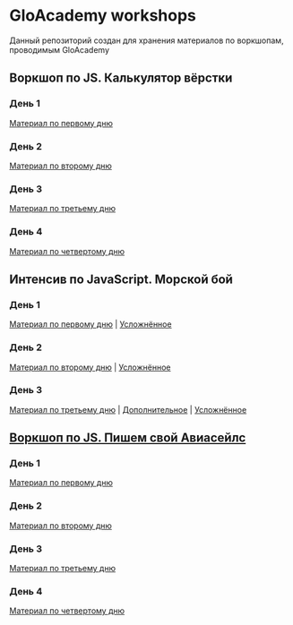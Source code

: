 # GloAcademy workshops
Данный репозиторий создан для хранения материалов по воркшопам, проводимым GloAcademy

## Воркшоп по JS. Калькулятор вёрстки

### День 1
[Материал по первому дню](https://github.com/Ckopn84/GloWorkshops/tree/Day1/WebCalc)

### День 2
[Материал по второму дню](https://github.com/Ckopn84/GloWorkshops/tree/Day2/WebCalc)

### День 3
[Материал по третьему дню](https://github.com/Ckopn84/GloWorkshops/tree/Day3/WebCalc)

### День 4
[Материал по четвертому дню](https://github.com/Ckopn84/GloWorkshops/tree/Day4/WebCalc)

## Интенсив по JavaScript. Морской бой

### День 1
[Материал по первому дню](https://github.com/Ckopn84/GloWorkshops/tree/seaBattleDay1/seaBattle) | 
[Усложнённое](https://github.com/Ckopn84/GloWorkshops/tree/hard/seaBattle)

### День 2
[Материал по второму дню](https://github.com/Ckopn84/GloWorkshops/tree/seaBattleDay2/seaBattle) | 
[Усложнённое](https://github.com/Ckopn84/GloWorkshops/tree/seaBattleHardDay2/seaBattle)

### День 3
[Материал по третьему дню](https://github.com/Ckopn84/GloWorkshops/tree/seaBattleDay3/seaBattle) | 
[Дополнительное](https://github.com/Ckopn84/GloWorkshops/tree/seaBattleAdditionalDay3/seaBattle) | 
[Усложнённое](https://github.com/Ckopn84/GloWorkshops/tree/seaBattleHardDay3/seaBattle)

## [Воркшоп по JS. Пишем свой Авиасейлс](https://github.com/Ckopn84/GloWorkshops/tree/aviasales/aviasales)

### День 1
[Материал по первому дню](https://github.com/Ckopn84/GloWorkshops/tree/aviasalesDay1/aviasales)

### День 2
[Материал по второму дню](https://github.com/Ckopn84/GloWorkshops/tree/aviasalesDay2/aviasales)

### День 3
[Материал по третьему дню](https://github.com/Ckopn84/GloWorkshops/tree/aviasalesDay3/aviasales)

### День 4
[Материал по четвертому дню](https://github.com/Ckopn84/GloWorkshops/tree/aviasalesDay4/aviasales)

